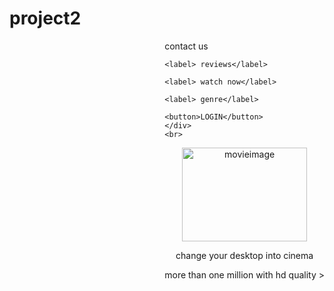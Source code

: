 # project2
<!DOCTYPE html>
<html>
<head>
  <title>movieweb</title>
  
</head>
<body style="background-image:url("cinema.png")"> 
    <div style="float:right">
    <label> contact us</label>

    <label> reviews</label>

    <label> watch now</label>

    <label> genre</label>

    <button>LOGIN</button>
    </div>
    <br>
        
<p style="text-align:center;"><img src="movie logo.png" alt="movieimage" width="200" height="150"></p>

<p style="text-align: center;">change your desktop into cinema</p>
<P style="text-align: center;">more than one million with hd quality</Pstyle="text-align: center;">
</body>
</html>>
